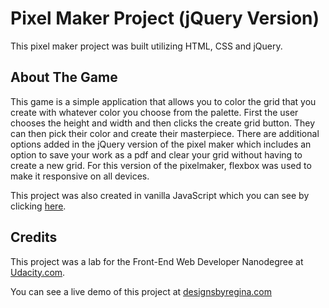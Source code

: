 # Pixel Maker Project (jQuery Version)

This pixel maker project was built utilizing HTML, CSS and jQuery. 

## About The Game

This game is a simple application that allows you to color the grid that you create with whatever color you choose from the palette. First the user chooses the height and width and then clicks the create grid button. They can then pick their color and create their masterpiece. There are additional options added in the jQuery version of the pixel maker which includes an option to save your work as a pdf and clear your grid without having to create a new grid. For this version of the pixelmaker, flexbox was used to make it responsive on all devices.

This project was also created in vanilla JavaScript which you can see by clicking [here](http://www.designsbyregina.com/projects/pixelmakerjavascript/index.html).

## Credits

This project was a lab for the Front-End Web Developer Nanodegree at [Udacity.com](https://www.udacity.com/). 

You can see a live demo of this project at [designsbyregina.com](http://designsbyregina.com/pixelmaker/pixelartmaker.html)
